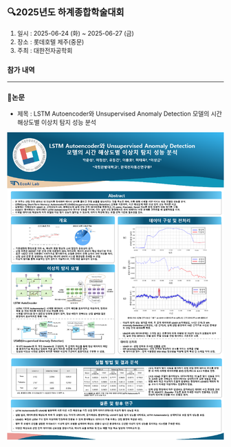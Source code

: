 ## 🔍2025년도 하계종합학술대회

1. 일시 : 2025-06-24 (화) ~ 2025-06-27 (금)
2. 장소 : 롯데호텔 제주(중문)
3. 주최 : 대한전자공학회

### 참가 내역
---
### 📌논문
  - 제목 : LSTM Autoencoder와 Unsupervised Anomaly Detection 모델의 시간 해상도별 이상치 탐지 성능 분석



[![포스터 썸네일](./image/포스터.png)](./image/%5B최종%5D%5B포스터%5DLSTM%20Autoencoder와%20Unsupervised%20Anomaly%20Detection%20모델의%20시간%20해상도별%20이상치%20탐지%20성능%20분석.pdf)
